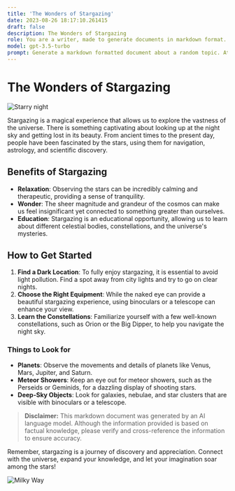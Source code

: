 ```yaml
---
title: 'The Wonders of Stargazing'
date: 2023-08-26 18:17:10.261415
draft: false
description: The Wonders of Stargazing
role: You are a writer, made to generate documents in markdown format. It is very important that all of the documents you generate are in valid markdown format.
model: gpt-3.5-turbo
prompt: Generate a markdown formatted document about a random topic. At the bottom, include a disclaimer explaining that the document was generated by you. The first line of the document should be the title. Make sure that the entire document is in proper markdown format, using a mix of various tags to make the document visually appealing.
---
```


# The Wonders of Stargazing

![Starry night](https://example.com/starry_night.jpg)

Stargazing is a magical experience that allows us to explore the vastness of the universe. There is something captivating about looking up at the night sky and getting lost in its beauty. From ancient times to the present day, people have been fascinated by the stars, using them for navigation, astrology, and scientific discovery.

## Benefits of Stargazing

- **Relaxation**: Observing the stars can be incredibly calming and therapeutic, providing a sense of tranquility.
- **Wonder**: The sheer magnitude and grandeur of the cosmos can make us feel insignificant yet connected to something greater than ourselves.
- **Education**: Stargazing is an educational opportunity, allowing us to learn about different celestial bodies, constellations, and the universe's mysteries.

## How to Get Started

1. **Find a Dark Location**: To fully enjoy stargazing, it is essential to avoid light pollution. Find a spot away from city lights and try to go on clear nights.
2. **Choose the Right Equipment**: While the naked eye can provide a beautiful stargazing experience, using binoculars or a telescope can enhance your view.
3. **Learn the Constellations**: Familiarize yourself with a few well-known constellations, such as Orion or the Big Dipper, to help you navigate the night sky.

### Things to Look for

- **Planets**: Observe the movements and details of planets like Venus, Mars, Jupiter, and Saturn.
- **Meteor Showers**: Keep an eye out for meteor showers, such as the Perseids or Geminids, for a dazzling display of shooting stars.
- **Deep-Sky Objects**: Look for galaxies, nebulae, and star clusters that are visible with binoculars or a telescope.

> **Disclaimer:** This markdown document was generated by an AI language model. Although the information provided is based on factual knowledge, please verify and cross-reference the information to ensure accuracy.

Remember, stargazing is a journey of discovery and appreciation. Connect with the universe, expand your knowledge, and let your imagination soar among the stars!

![Milky Way](https://example.com/milky_way.jpg)